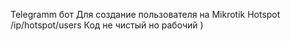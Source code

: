 Telegramm бот Для создание пользователя на Mikrotik Hotspot /ip/hotspot/users
Код не чистый но рабочий )